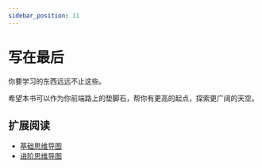 ```yaml
---
sidebar_position: 11
---
```


# 写在最后

你要学习的东西远远不止这些。

希望本书可以作为你前端路上的垫脚石，帮你有更高的起点，探索更广阔的天空。

## 扩展阅读

* [基础思维导图](https://www.yuque.com/helianthuswhite/ffahxc/tqg9tr?singleDoc#)
* [进阶思维导图](https://www.yuque.com/helianthuswhite/ffahxc/gar1d9fhcpmctw6f?singleDoc#)

